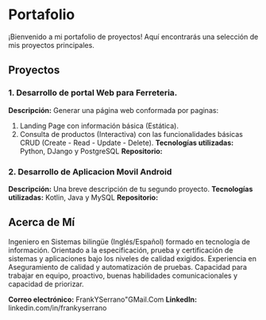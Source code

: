 # Portafolio

¡Bienvenido a mi portafolio de proyectos! Aquí encontrarás una selección de mis proyectos principales.

## Proyectos

### 1. Desarrollo de portal Web para Ferreteria.
**Descripción:** Generar una página web conformada por paginas:
  1) Landing Page con información básica (Estática).
  2) Consulta de productos (Interactiva) con las funcionalidades básicas CRUD (Create - Read - Update - Delete).
**Tecnologías utilizadas:** Python, DJango y PostgreSQL
**Repositorio:** 

### 2. Desarrollo de Aplicacion Movil Android 
**Descripción:** Una breve descripción de tu segundo proyecto.
**Tecnologías utilizadas:** Kotlin, Java y MySQL
**Repositorio:**


## Acerca de Mí
Ingeniero en Sistemas bilingüe (Inglés/Español) formado en tecnología de información.
Orientado a la especificación, prueba y certificación de sistemas y aplicaciones bajo los niveles de calidad exigidos.
Experiencia en Aseguramiento de calidad y automatización de pruebas.
Capacidad para trabajar en equipo, proactivo, buenas habilidades comunicacionales y capacidad de priorizar.			

**Correo electrónico:** FrankYSerrano"GMail.Com
**LinkedIn:** linkedin.com/in/frankyserrano
